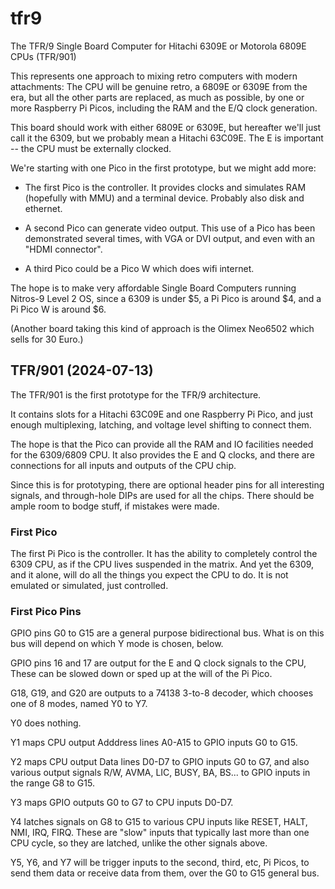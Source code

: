 # tfr9

The TFR/9 Single Board Computer for Hitachi 6309E or Motorola 6809E CPUs (TFR/901)

This represents one approach to mixing retro computers with modern
attachments: The CPU will be genuine retro, a 6809E or 6309E from the
era, but all the other parts are replaced, as much as possible, by one or
more Raspberry Pi Picos, including the RAM and the E/Q clock generation.

This board should work with either 6809E or 6309E, but hereafter we'll
just call it the 6309, but we probably mean a Hitachi 63C09E.  The E is
important -- the CPU must be externally clocked.

We're starting with one Pico in the first prototype, but we might
add more:

* The first Pico is the controller.
  It provides clocks and simulates RAM (hopefully with MMU)
  and a terminal device.  Probably also disk and ethernet.

* A second Pico can generate video output.  This use of a Pico
  has been demonstrated several times, with VGA or DVI output,
  and even with an "HDMI connector".

* A third Pico could be a Pico W which does wifi internet.

The hope is to make very affordable Single Board Computers running
Nitros-9 Level 2 OS, since a 6309 is under $5, a Pi Pico is around $4,
and a Pi Pico W is around $6.

(Another board taking this kind of approach is the Olimex Neo6502 which
sells for 30 Euro.)

## TFR/901 (2024-07-13)

The TFR/901 is the first prototype for the TFR/9 architecture.

It contains slots for a Hitachi 63C09E and one Raspberry Pi Pico, and just
enough multiplexing, latching, and voltage level shifting to connect them.

The hope is that the Pico can provide all the RAM and IO facilities
needed for the 6309/6809 CPU.  It also provides the E and Q clocks,
and there are connections for all inputs and outputs of the CPU chip.

Since this is for prototyping, there are optional header pins for all
interesting signals, and through-hole DIPs are used for all the chips.
There should be ample room to bodge stuff, if mistakes were made.

### First Pico

The first Pi Pico is the controller.  It has the ability to completely
control the 6309 CPU, as if the CPU lives suspended in the matrix.
And yet the 6309, and it alone, will do all the things you expect the
CPU to do.  It is not emulated or simulated, just controlled.

### First Pico Pins

GPIO pins G0 to G15 are a general purpose bidirectional bus.  What is
on this bus will depend on which Y mode is chosen, below.

GPIO pins 16 and 17 are output for the E and Q clock signals to the CPU,
These can be slowed down or sped up at the will of the Pi Pico.

G18, G19, and G20 are outputs to a 74138 3-to-8 decoder, which chooses
one of 8 modes, named Y0 to Y7.

Y0 does nothing.

Y1 maps CPU output Adddress lines A0-A15 to GPIO inputs G0 to G15.

Y2 maps CPU output Data lines D0-D7 to GPIO inputs G0 to G7, and also
various output signals R/W, AVMA, LIC, BUSY, BA, BS...  to GPIO inputs
in the range G8 to G15.

Y3 maps GPIO outputs G0 to G7 to CPU inputs D0-D7.

Y4 latches signals on G8 to G15 to various CPU inputs like RESET, HALT,
NMI, IRQ, FIRQ.   These are "slow" inputs that typically last more than
one CPU cycle, so they are latched, unlike the other signals above.

Y5, Y6, and Y7 will be trigger inputs to the second, third, etc, Pi
Picos, to send them data or receive data from them, over the G0 to G15
general bus.
